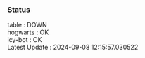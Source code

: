 ### Status


table : DOWN  
hogwarts : OK  
icy-bot : OK  
Latest Update : 2024-09-08 12:15:57.030522
